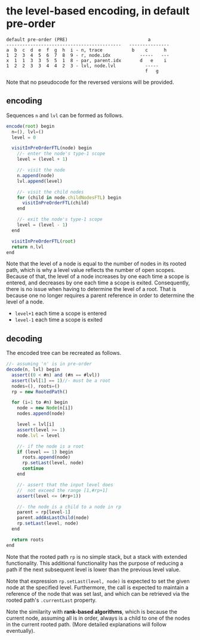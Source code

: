 
<!-- ======================================================================= -->
# the level-based encoding, in default pre-order

```
default pre-order (PRE)                              a
-------------------------------------------   ---------------
a  b  c  d  e  f  g  h  i - n, trace           b    c      h
1  2  3  4  5  6  7  8  9 - r, node.idx           -----   ---
x  1  1  3  3  5  5  1  8 - par, parent.idx       d   e    i
1  2  2  3  3  4  4  2  3 - lvl, node.lvl           -----
                                                    f   g
```

Note that no pseudocode for the reversed versions will be provided.

<!-- ======================================================================= -->
## encoding

Sequences `n` and `lvl` can be formed as follows.

```js
encode(root) begin
  n=(), lvl=()
  level = 0

  visitInPreOrderFTL(node) begin
    //- enter the node's type-1 scope
    level = (level + 1)

    //- visit the node
    n.append(node)
    lvl.append(level)

    //- visit the child nodes
    for (child in node.childNodesFTL) begin
      visitInPreOrderFTL(child)
    end

    //- exit the node's type-1 scope
    level = (level - 1)
  end

  visitInPreOrderFTL(root)
  return n,lvl
end
```

Note that the level of a node is equal to the number of nodes in its rooted
path, which is why a level value reflects the number of open scopes. Because
of that, the level of a node increases by one each time a scope is entered,
and decreases by one each time a scope is exited. Consequently, there is no
issue when having to determine the level of a root. That is because one no
longer requires a parent reference in order to determine the level of a node.

* `level+1` each time a scope is entered
* `level-1` each time a scope is exited

<!-- ======================================================================= -->
## decoding

The encoded tree can be recreated as follows.

```js
//- assuming 'n' is in pre-order
decode(n, lvl) begin
  assert((0 < #n) and (#n == #lvl))
  assert(lvl[1] == 1)//- must be a root
  nodes=(), roots=()
  rp = new RootedPath()

  for (i=1 to #n) begin
    node = new Node(n[i])
    nodes.append(node)

    level = lvl[i]
    assert(level >= 1)
    node.lvl = level

    //- if the node is a root
    if (level == 1) begin
      roots.append(node)
      rp.setLast(level, node)
      continue
    end

    //- assert that the input level does
    //  not exceed the range [1,#rp+1]
    assert(level <= (#rp+1))

    //- the node is a child to a node in rp
    parent = rp[level-1]
    parent.addAsLastChild(node)
    rp.setLast(level, node)
  end

  return roots
end
```

Note that the rooted path `rp` is no simple stack, but a stack with extended
functionality. This additional functionality has the purpose of reducing a
path if the next subsequent level is lower than the previous level value.

Note that expression `rp.setLast(level, node)` is expected to set the given
node at the specified level. Furthermore, the call is expected to maintain a
reference of the node that was set last, and which can be retrieved via the
rooted path's `.currentLast` property.

Note the similarity with **rank-based algorithms**, which is because the
current node, assuming all is in order, always is a child to one of the
nodes in the current rooted path. (More detailed explanations will follow
eventually).
